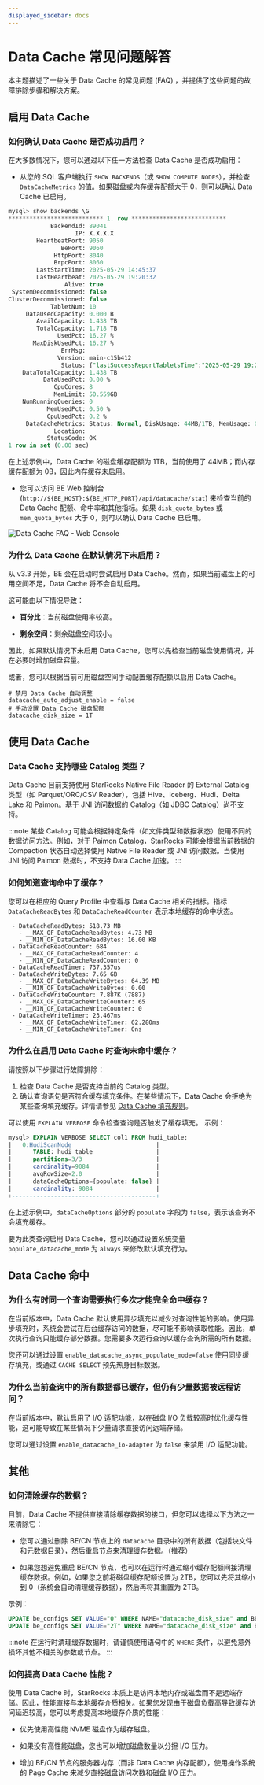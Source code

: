 ```yaml
---
displayed_sidebar: docs
---
```


# Data Cache 常见问题解答

本主题描述了一些关于 Data Cache 的常见问题 (FAQ) ，并提供了这些问题的故障排除步骤和解决方案。

## 启用 Data Cache

### 如何确认 Data Cache 是否成功启用？

在大多数情况下，您可以通过以下任一方法检查 Data Cache 是否成功启用：

- 从您的 SQL 客户端执行 `SHOW BACKENDS`（或 `SHOW COMPUTE NODES`），并检查 `DataCacheMetrics` 的值。如果磁盘或内存缓存配额大于 0，则可以确认 Data Cache 已启用。

```SQL
mysql> show backends \G
*************************** 1. row ***************************
            BackendId: 89041
                   IP: X.X.X.X
        HeartbeatPort: 9050
               BePort: 9060
             HttpPort: 8040
             BrpcPort: 8060
        LastStartTime: 2025-05-29 14:45:37
        LastHeartbeat: 2025-05-29 19:20:32
                Alive: true
 SystemDecommissioned: false
ClusterDecommissioned: false
            TabletNum: 10
     DataUsedCapacity: 0.000 B
        AvailCapacity: 1.438 TB
        TotalCapacity: 1.718 TB
              UsedPct: 16.27 %
       MaxDiskUsedPct: 16.27 %
               ErrMsg:
              Version: main-c15b412
               Status: {"lastSuccessReportTabletsTime":"2025-05-29 19:20:30"}
    DataTotalCapacity: 1.438 TB
          DataUsedPct: 0.00 %
             CpuCores: 8
             MemLimit: 50.559GB
    NumRunningQueries: 0
           MemUsedPct: 0.50 %
           CpuUsedPct: 0.2 %
     DataCacheMetrics: Status: Normal, DiskUsage: 44MB/1TB, MemUsage: 0B/0B
             Location:
           StatusCode: OK
1 row in set (0.00 sec)
```

在上述示例中，Data Cache 的磁盘缓存配额为 1TB，当前使用了 44MB；而内存缓存配额为 0B，因此内存缓存未启用。

- 您可以访问 BE Web 控制台 (`http://${BE_HOST}:${BE_HTTP_PORT}/api/datacache/stat`) 来检查当前的 Data Cache 配额、命中率和其他指标。如果 `disk_quota_bytes` 或 `mem_quota_bytes` 大于 0，则可以确认 Data Cache 已启用。

![Data Cache FAQ - Web Console](../assets/images/data_cache_be_web_console.png)

### 为什么 Data Cache 在默认情况下未启用？

从 v3.3 开始，BE 会在启动时尝试启用 Data Cache。然而，如果当前磁盘上的可用空间不足，Data Cache 将不会自动启用。

这可能由以下情况导致：

- **百分比**：当前磁盘使用率较高。

- **剩余空间**：剩余磁盘空间较小。

因此，如果默认情况下未启用 Data Cache，您可以先检查当前磁盘使用情况，并在必要时增加磁盘容量。

或者，您可以根据当前可用磁盘空间手动配置缓存配额以启用 Data Cache。

```
# 禁用 Data Cache 自动调整
datacache_auto_adjust_enable = false
# 手动设置 Data Cache 磁盘配额
datacache_disk_size = 1T
```

## 使用 Data Cache

### Data Cache 支持哪些 Catalog 类型？

Data Cache 目前支持使用 StarRocks Native File Reader 的 External Catalog 类型（如 Parquet/ORC/CSV Reader），包括 Hive、Iceberg、Hudi、Delta Lake 和 Paimon。基于 JNI 访问数据的 Catalog（如 JDBC Catalog）尚不支持。

:::note
某些 Catalog 可能会根据特定条件（如文件类型和数据状态）使用不同的数据访问方法。例如，对于 Paimon Catalog，StarRocks 可能会根据当前数据的 Compaction 状态自动选择使用 Native File Reader 或 JNI 访问数据。当使用 JNI 访问 Paimon 数据时，不支持 Data Cache 加速。
:::

### 如何知道查询命中了缓存？

您可以在相应的 Query Profile 中查看与 Data Cache 相关的指标。指标 `DataCacheReadBytes` 和 `DataCacheReadCounter` 表示本地缓存的命中状态。

```
 - DataCacheReadBytes: 518.73 MB
   - __MAX_OF_DataCacheReadBytes: 4.73 MB
   - __MIN_OF_DataCacheReadBytes: 16.00 KB
 - DataCacheReadCounter: 684
   - __MAX_OF_DataCacheReadCounter: 4
   - __MIN_OF_DataCacheReadCounter: 0
 - DataCacheReadTimer: 737.357us
 - DataCacheWriteBytes: 7.65 GB
   - __MAX_OF_DataCacheWriteBytes: 64.39 MB
   - __MIN_OF_DataCacheWriteBytes: 0.00
 - DataCacheWriteCounter: 7.887K (7887)
   - __MAX_OF_DataCacheWriteCounter: 65
   - __MIN_OF_DataCacheWriteCounter: 0
 - DataCacheWriteTimer: 23.467ms
   - __MAX_OF_DataCacheWriteTimer: 62.280ms
   - __MIN_OF_DataCacheWriteTimer: 0ns
```

### 为什么在启用 Data Cache 时查询未命中缓存？

请按照以下步骤进行故障排除：

1. 检查 Data Cache 是否支持当前的 Catalog 类型。
2. 确认查询语句是否符合缓存填充条件。在某些情况下，Data Cache 会拒绝为某些查询填充缓存。详情请参见 [Data Cache 填充规则](./data_cache.md#填充规则)。

可以使用 `EXPLAIN VERBOSE` 命令检查查询是否触发了缓存填充。
示例：

```sql
mysql> EXPLAIN VERBOSE SELECT col1 FROM hudi_table;
|   0:HudiScanNode                        |
|      TABLE: hudi_table                  |
|      partitions=3/3                     |
|      cardinality=9084                   |
|      avgRowSize=2.0                     |
|      dataCacheOptions={populate: false} |
|      cardinality: 9084                  |
+-----------------------------------------+
```

在上述示例中，`dataCacheOptions` 部分的 `populate` 字段为 `false`，表示该查询不会填充缓存。

要为此类查询启用 Data Cache，您可以通过设置系统变量 `populate_datacache_mode` 为 `always` 来修改默认填充行为。

## Data Cache 命中

### 为什么有时同一个查询需要执行多次才能完全命中缓存？

在当前版本中，Data Cache 默认使用异步填充以减少对查询性能的影响。使用异步填充时，系统会尝试在后台缓存访问的数据，尽可能不影响读取性能。因此，单次执行查询只能缓存部分数据。您需要多次运行查询以缓存查询所需的所有数据。

您还可以通过设置 `enable_datacache_async_populate_mode=false` 使用同步缓存填充，或通过 `CACHE SELECT` 预先热身目标数据。

### 为什么当前查询中的所有数据都已缓存，但仍有少量数据被远程访问？

在当前版本中，默认启用了 I/O 适配功能，以在磁盘 I/O 负载较高时优化缓存性能，这可能导致在某些情况下少量请求直接访问远端存储。

您可以通过设置 `enable_datacache_io-adapter` 为 `false` 来禁用 I/O 适配功能。

## 其他

### 如何清除缓存的数据？

目前，Data Cache 不提供直接清除缓存数据的接口，但您可以选择以下方法之一来清除它：

- 您可以通过删除 BE/CN 节点上的 `datacache` 目录中的所有数据（包括块文件和元数据目录），然后重启节点来清理缓存数据。（推荐）

- 如果您想避免重启 BE/CN 节点，也可以在运行时通过缩小缓存配额间接清理缓存数据。例如，如果您之前将磁盘缓存配额设置为 2TB，您可以先将其缩小到 0（系统会自动清理缓存数据），然后再将其重置为 2TB。

示例：

```SQL
UPDATE be_configs SET VALUE="0" WHERE NAME="datacache_disk_size" and BE_ID=10005;
UPDATE be_configs SET VALUE="2T" WHERE NAME="datacache_disk_size" and BE_ID=10005;
```

:::note
在运行时清理缓存数据时，请谨慎使用语句中的 `WHERE` 条件，以避免意外损坏其他不相关的参数或节点。
:::

### 如何提高 Data Cache 性能？

使用 Data Cache 时，StarRocks 本质上是访问本地内存或磁盘而不是远端存储。因此，性能直接与本地缓存介质相关。如果您发现由于磁盘负载高导致缓存访问延迟较高，您可以考虑提高本地缓存介质的性能：

- 优先使用高性能 NVME 磁盘作为缓存磁盘。

- 如果没有高性能磁盘，您也可以增加磁盘数量以分担 I/O 压力。

- 增加 BE/CN 节点的服务器内存（而非 Data Cache 内存配额），使用操作系统的 Page Cache 来减少直接磁盘访问次数和磁盘 I/O 压力。

